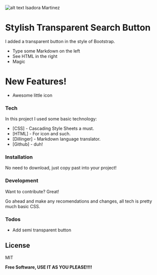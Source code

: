 ![alt text][logo] Isadora Martinez


# Stylish Transparent Search Button


I added a transparent button in the style of Bootstrap.

  - Type some Markdown on the left
  - See HTML in the right
  - Magic

# New Features!

  - Awesome little icon

### Tech

In this project I used some basic technology:

* [CSS] - Cascading Style Sheets a must.
* [HTML] - For icon and such.
* [Dillinger] - Markdown language translator.
* [Github] - duh!

### Installation

No need to download, just copy past into your project!

### Development

Want to contribute? Great!

Go ahead and make any recomendations and changes, all tech is pretty much basic CSS.

### Todos

 - Add semi transparent button

License
----

MIT


**Free Software, USE IT AS YOU PLEASE!!!!**

[logo]: https://avatars1.githubusercontent.com/u/25556659?s=96&v=4
